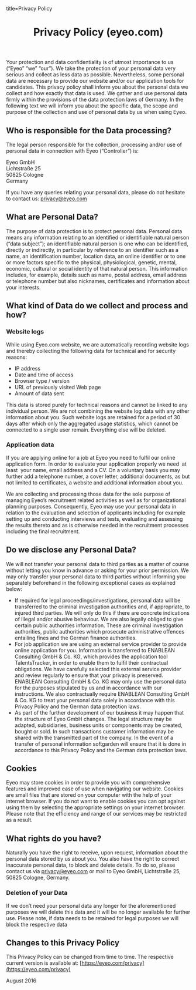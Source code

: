 title=Privacy Policy

<header class="page-title">
  <h1>Privacy Policy (eyeo.com)</h1>
</header>

<div class="content-block" markdown="1">
Your protection and data confidentiality is of utmost importance to us (“Eyeo” “we” “our”). We take the protection of your personal data very serious and collect as less data as possible. Nevertheless, some personal data are necessary to provide our website and/or our application tools for candidates. This privacy policy shall inform you about the personal data we collect and how exactly that data is used. We gather and use personal data firmly within the provisions of the data protection laws of Germany. In the following text we will inform you about the specific data, the scope and purpose of the collection and use of personal data by us when using Eyeo.

## Who is responsible for the Data processing?

The legal person responsible for the collection, processing and/or use of personal data in connection with Eyeo (“Controller”) is:

Eyeo GmbH<br>Lichtstraße 25<br>50825 Cologne<br>Germany

If you have any queries relating your personal data, please do not hesitate to contact us: [privacy@eyeo.com](mailto:privacy@eyeo.com)

## What are Personal Data?

The purpose of data protection is to protect personal data. Personal data means any information relating to an identified or identifiable natural person (“data subject”); an identifiable natural person is one who can be identified, directly or indirectly, in particular by reference to an identifier such as a name, an identification number, location data, an online identifier or to one or more factors specific to the physical, physiological, genetic, mental, economic, cultural or social identity of that natural person. This information includes, for example, details such as name, postal address, email address or telephone number but also nicknames, certificates and information about your interests.

## What kind of Data do we collect and process and how?

### Website logs

While using Eyeo.com website, we are automatically recording website logs and thereby collecting the following data for technical and for security reasons:

* IP address
* Date and time of access
* Browser type / version
* URL of previously visited Web page
* Amount of data sent

This data is stored purely for technical reasons and cannot be linked to any individual person. We are not combining the website log data with any other information about you. Such website logs are retained for a period of 30 days after which only the aggregated usage statistics, which cannot be connected to a single user remain. Everything else will be deleted.

### Application data

If you are applying online for a job at Eyeo you need to fulfil our online application form. In order to evaluate your application properly we need ­ at least ­ your name, email address and a CV. On a voluntary basis you may further add a telephone number, a cover letter, additional documents, as but not limited to certificates, a website and additional information about you.

We are collecting and processing those data for the sole purpose of managing Eyeo’s recruitment related activities as well as for organizational planning purposes. Consequently, Eyeo may use your personal data in relation to the evaluation and selection of applicants including for example setting up and conducting interviews and tests, evaluating and assessing the results thereto and as is otherwise needed in the recruitment processes including the final recruitment.

## Do we disclose any Personal Data?

We will not transfer your personal data to third parties as a matter of course without letting you know in advance or asking for your prior permission. We may only transfer your personal data to third parties without informing you separately beforehand in the following exceptional cases as explained below:

* If required for legal proceedings/investigations, personal data will be transferred to the criminal investigation authorities and, if appropriate, to injured third parties. We will only do this if there are concrete indications of illegal and/or abusive behaviour. We are also legally obliged to give certain public authorities information. These are criminal investigation authorities, public authorities which prosecute administrative offences entailing fines and the German finance authorities.
* For job application we are using an external service provider to provide online application for you. Information is transferred to ENABLEAN Consulting GmbH & Co. KG, which provides the application tool TalentsTracker, in order to enable them to fulfil their contractual obligations. We have carefully selected this external service provider and review regularly to ensure that your privacy is preserved. ENABLEAN Consulting GmbH & Co. KG may only use the personal data for the purposes stipulated by us and in accordance with our instructions. We also contractually require ENABLEAN Consulting GmbH & Co. KG to treat your personal data solely in accordance with this Privacy Policy and the German data protection laws.
* As part of the further development of our business it may happen that the structure of Eyeo GmbH changes. The legal structure may be adapted, subsidiaries, business units or components may be created, bought or sold. In such transactions customer information may be shared with the transmitted part of the company. In the event of a transfer of personal information softgarden will ensure that it is done in accordance to this Privacy Policy and the German data protection laws.

## Cookies

Eyeo may store cookies in order to provide you with comprehensive features and improved ease of use when navigating our website. Cookies are small files that are stored on your computer with the help of your internet browser. If you do not want to enable cookies you can opt against using them by selecting the appropriate settings on your internet browser. Please note that the efficiency and range of our services may be restricted as a result.

## What rights do you have?

Naturally you have the right to receive, upon request, information about the personal data stored by us about you. You also have the right to correct inaccurate personal data, to block and delete details. To do so, please contact us via privacy@eyeo.com or mail to Eyeo GmbH, Lichtstraße 25, 50825 Cologne, Germany.

### Deletion of your Data

If we don’t need your personal data any longer for the aforementioned purposes we will delete this data and it will be no longer available for further use. Please note, if data needs to be retained for legal purposes we will block the respective data

## Changes to this Privacy Policy

This Privacy Policy can be changed from time to time. The respective current version is available at: [https://eyeo.com/privacy](https://eyeo.com/privacy)

August 2016
</div>
